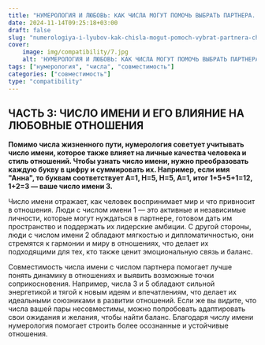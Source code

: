 ```yaml
---
title: "НУМЕРОЛОГИЯ И ЛЮБОВЬ: КАК ЧИСЛА МОГУТ ПОМОЧЬ ВЫБРАТЬ ПАРТНЕРА. ЧАСТЬ 3"
date: 2024-11-14T09:25:18+03:00
draft: false
slug: "numerologiya-i-lyubov-kak-chisla-mogut-pomoch-vybrat-partnera-chast-3"
cover:
    image: img/compatibility/7.jpg
    alt: 'НУМЕРОЛОГИЯ И ЛЮБОВЬ: КАК ЧИСЛА МОГУТ ПОМОЧЬ ВЫБРАТЬ ПАРТНЕРА. ЧАСТЬ 3'
tags: ["нумерология", "числа", "совместимость"]
categories: ["совместимость"]
type: "compatibility"
---
```


## ЧАСТЬ 3: ЧИСЛО ИМЕНИ И ЕГО ВЛИЯНИЕ НА ЛЮБОВНЫЕ ОТНОШЕНИЯ

**Помимо числа жизненного пути, нумерология советует учитывать число имени, которое также влияет на личные качества человека и стиль отношений. Чтобы узнать число имени, нужно преобразовать каждую букву в цифру и суммировать их. Например, если имя "Анна", то буквам соответствует A=1, Н=5, Н=5, А=1, итог 1+5+5+1=12, 1+2=3 — ваше число имени 3.**

Число имени отражает, как человек воспринимает мир и что привносит в отношения. Люди с числом имени 1 — это активные и независимые личности, которые могут нуждаться в партнере, готовом дать им пространство и поддержать их лидерские амбиции. С другой стороны, люди с числом имени 2 обладают мягкостью и дипломатичностью, они стремятся к гармонии и миру в отношениях, что делает их подходящими для тех, кто также ценит эмоциональную связь и баланс.

Совместимость числа имени с числом партнера помогает лучше понять динамику в отношениях и выявить возможные точки соприкосновения. Например, числа 3 и 5 обладают сильной энергетикой и тягой к новым идеям и впечатлениям, что делает их идеальными союзниками в развитии отношений. Если же вы видите, что числа вашей пары несовместимы, можно попробовать адаптировать свои ожидания и желания, чтобы найти баланс. Благодаря числу имени нумерология помогает строить более осознанные и устойчивые отношения.

